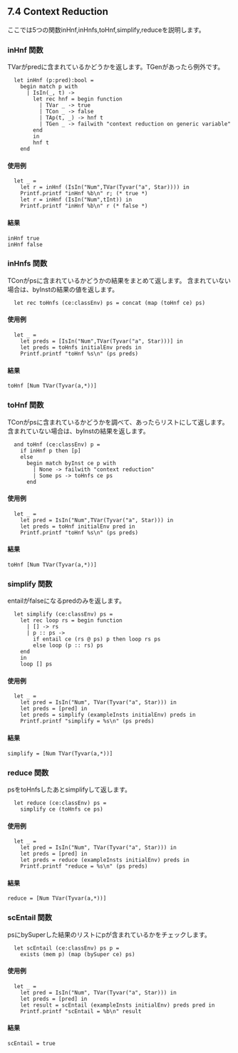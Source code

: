 ## 7.4 Context Reduction

ここでは5つの関数inHnf,inHnfs,toHnf,simplify,reduceを説明します。

### inHnf 関数

TVarがpredに含まれているかどうかを返します。TGenがあったら例外です。

	  let inHnf (p:pred):bool =
	    begin match p with
	      | IsIn(_, t) ->
	        let rec hnf = begin function
	          | TVar _ -> true
	          | TCon _ -> false
	          | TAp(t, _) -> hnf t
	          | TGen _ -> failwith "context reduction on generic variable"
	        end
	        in
	        hnf t
	    end

#### 使用例

	  let _ =
	    let r = inHnf (IsIn("Num",TVar(Tyvar("a", Star)))) in
	    Printf.printf "inHnf %b\n" r; (* true *)
	    let r = inHnf (IsIn("Num",tInt)) in
	    Printf.printf "inHnf %b\n" r (* false *)

#### 結果

	inHnf true
	inHnf false

### inHnfs 関数

TConがpsに含まれているかどうかの結果をまとめて返します。
含まれていない場合は、byInstの結果の値を返します。

	  let rec toHnfs (ce:classEnv) ps = concat (map (toHnf ce) ps)

#### 使用例

	  let _ =
	    let preds = [IsIn("Num",TVar(Tyvar("a", Star)))] in
	    let preds = toHnfs initialEnv preds in
	    Printf.printf "toHnf %s\n" (ps preds)

#### 結果

	toHnf [Num TVar(Tyvar(a,*))]

### toHnf 関数

TConがpsに含まれているかどうかを調べて、あったらリストにして返します。
含まれていない場合は、byInstの結果を返します。

	  and toHnf (ce:classEnv) p =
	    if inHnf p then [p]
	    else
	      begin match byInst ce p with
	        | None -> failwith "context reduction"
	        | Some ps -> toHnfs ce ps
	      end

#### 使用例

	  let _ =
	    let pred = IsIn("Num",TVar(Tyvar("a", Star))) in
	    let preds = toHnf initialEnv pred in
	    Printf.printf "toHnf %s\n" (ps preds)

#### 結果

	toHnf [Num TVar(Tyvar(a,*))]

### simplify 関数

entailがfalseになるpredのみを返します。

	  let simplify (ce:classEnv) ps =
	    let rec loop rs = begin function
	      | [] -> rs
	      | p :: ps ->
	        if entail ce (rs @ ps) p then loop rs ps
	        else loop (p :: rs) ps
	    end
	    in
	    loop [] ps

#### 使用例

	  let _ =
	    let pred = IsIn("Num", TVar(Tyvar("a", Star))) in
	    let preds = [pred] in
	    let preds = simplify (exampleInsts initialEnv) preds in
	    Printf.printf "simplify = %s\n" (ps preds)

#### 結果

	simplify = [Num TVar(Tyvar(a,*))]

### reduce 関数

psをtoHnfsしたあとsimplifyして返します。

	  let reduce (ce:classEnv) ps =
	    simplify ce (toHnfs ce ps)

#### 使用例

	  let _ =
	    let pred = IsIn("Num", TVar(Tyvar("a", Star))) in
	    let preds = [pred] in
	    let preds = reduce (exampleInsts initialEnv) preds in
	    Printf.printf "reduce = %s\n" (ps preds)

#### 結果

	reduce = [Num TVar(Tyvar(a,*))]

### scEntail 関数

psにbySuperした結果のリストにpが含まれているかをチェックします。

	  let scEntail (ce:classEnv) ps p =
	    exists (mem p) (map (bySuper ce) ps)

#### 使用例

	  let _ =
	    let pred = IsIn("Num", TVar(Tyvar("a", Star))) in
	    let preds = [pred] in
	    let result = scEntail (exampleInsts initialEnv) preds pred in
	    Printf.printf "scEntail = %b\n" result

#### 結果

	scEntail = true
